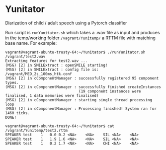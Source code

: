 # Yunitator
Diarization of child / adult speech using a Pytorch classifier

Run script is `runYunitator.sh` which takes a .wav file as input
and produces in the temp/working folder `/vagrant/Yunitemp/` a RTTM
file with matching base name. For example:
```
vagrant@vagrant-ubuntu-trusty-64:~/Yunitator$ ./runYunitator.sh /vagrant/test2.wav 
Extracting features for test2.wav ...
(MSG) [2] in SMILExtract : openSMILE starting!
(MSG) [2] in SMILExtract : config file is: /vagrant/MED_2s_100ms_htk.conf
(MSG) [2] in cComponentManager : successfully registered 95 component types.
(MSG) [2] in cComponentManager : successfully finished createInstances
                                 (19 component instances were finalised, 1 data memories were finalised)
(MSG) [2] in cComponentManager : starting single thread processing loop
(MSG) [2] in cComponentManager : Processing finished! System ran for 1460 ticks.
DONE!

vagrant@vagrant-ubuntu-trusty-64:~/Yunitator$ cat /vagrant/Yunitemp/test2.rttm
SPEAKER	test	1	0.0	0.2	<NA>	<NA>	SIL	<NA>	<NA>
SPEAKER	test	1	1.9	1.6	<NA>	<NA>	SIL	<NA>	<NA>
SPEAKER	test	1	0.2	1.7	<NA>	<NA>	CHI	<NA>	<NA>
```


